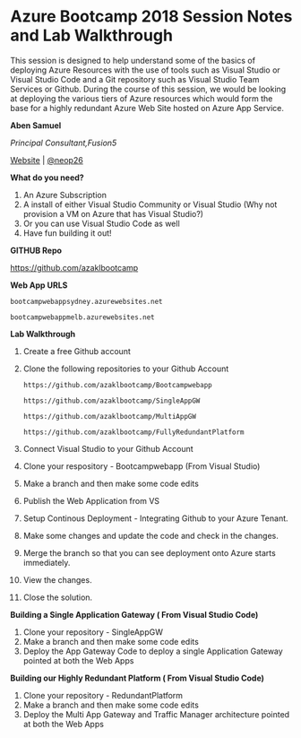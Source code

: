 # Azure Bootcamp 2018 Session Notes and Lab Walkthrough

This session is designed to help understand some of the basics of deploying Azure Resources with the use of tools such as Visual Studio or Visual Studio Code and a Git repository such as Visual Studio Team Services or Github. During the course of this session, we would be looking at deploying the various tiers of Azure resources which would form the base for a highly redundant Azure Web Site hosted on Azure App Service. 

**Aben Samuel**

_Principal Consultant,Fusion5_

[Website](http://wellytonian.com) | [@neop26](https://twitter.com/neop26)

**What do you need?**
1. An Azure Subscription
2. A install of either Visual Studio Community or Visual Studio (Why not provision a VM on Azure that has Visual Studio?)
3. Or you can use Visual Studio Code as well
4. Have fun building it out!

**GITHUB Repo**

https://github.com/azaklbootcamp

**Web App URLS**

`bootcampwebappsydney.azurewebsites.net`

`bootcampwebappmelb.azurewebsites.net`

**Lab Walkthrough**
1. Create a free Github account 
2. Clone the following repositories to your Github Account

	`https://github.com/azaklbootcamp/Bootcampwebapp`

	`https://github.com/azaklbootcamp/SingleAppGW`

    `https://github.com/azaklbootcamp/MultiAppGW`

    `https://github.com/azaklbootcamp/FullyRedundantPlatform`

3. Connect Visual Studio to your Github Account
4. Clone your respository - Bootcampwebapp (From Visual Studio)
5. Make a branch and then make some code edits
6. Publish the Web Application from VS
7. Setup Continous Deployment - Integrating Github to your Azure Tenant.
8. Make some changes and update the code and check in the changes.
9. Merge the branch so that you can see deployment onto Azure starts immediately.
10. View the changes.
11. Close the solution.

**Building a Single Application Gateway ( From Visual Studio Code)**
1. Clone your repository - SingleAppGW
2. Make a branch and then make some code edits
3. Deploy the App Gateway Code to deploy a single Application Gateway pointed at both the Web Apps

**Building our Highly Redundant Platform ( From Visual Studio Code)**
1. Clone your repository - RedundantPlatform
2. Make a branch and then make some code edits
3. Deploy the Multi App Gateway and Traffic Manager architecture pointed at both the Web Apps

